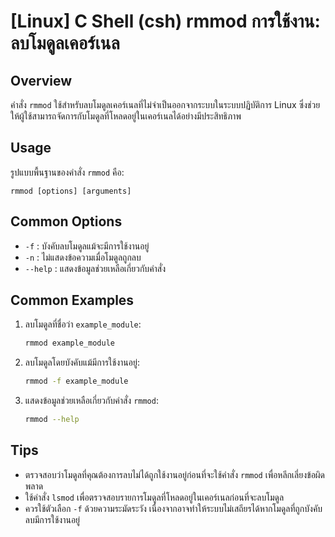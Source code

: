 # [Linux] C Shell (csh) rmmod การใช้งาน: ลบโมดูลเคอร์เนล

## Overview
คำสั่ง `rmmod` ใช้สำหรับลบโมดูลเคอร์เนลที่ไม่จำเป็นออกจากระบบในระบบปฏิบัติการ Linux ซึ่งช่วยให้ผู้ใช้สามารถจัดการกับโมดูลที่โหลดอยู่ในเคอร์เนลได้อย่างมีประสิทธิภาพ

## Usage
รูปแบบพื้นฐานของคำสั่ง `rmmod` คือ:

```
rmmod [options] [arguments]
```

## Common Options
- `-f` : บังคับลบโมดูลแม้จะมีการใช้งานอยู่
- `-n` : ไม่แสดงข้อความเมื่อโมดูลถูกลบ
- `--help` : แสดงข้อมูลช่วยเหลือเกี่ยวกับคำสั่ง

## Common Examples
1. ลบโมดูลที่ชื่อว่า `example_module`:
   ```bash
   rmmod example_module
   ```

2. ลบโมดูลโดยบังคับแม้มีการใช้งานอยู่:
   ```bash
   rmmod -f example_module
   ```

3. แสดงข้อมูลช่วยเหลือเกี่ยวกับคำสั่ง `rmmod`:
   ```bash
   rmmod --help
   ```

## Tips
- ตรวจสอบว่าโมดูลที่คุณต้องการลบไม่ได้ถูกใช้งานอยู่ก่อนที่จะใช้คำสั่ง `rmmod` เพื่อหลีกเลี่ยงข้อผิดพลาด
- ใช้คำสั่ง `lsmod` เพื่อตรวจสอบรายการโมดูลที่โหลดอยู่ในเคอร์เนลก่อนที่จะลบโมดูล
- ควรใช้ตัวเลือก `-f` ด้วยความระมัดระวัง เนื่องจากอาจทำให้ระบบไม่เสถียรได้หากโมดูลที่ถูกบังคับลบมีการใช้งานอยู่